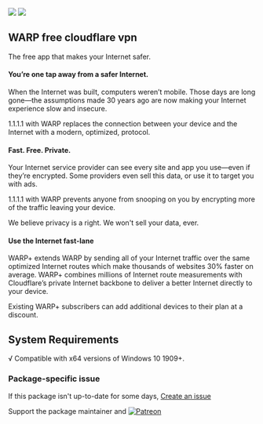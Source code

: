 [![](https://img.shields.io/chocolatey/v/warp?color=green&label=warp)](https://chocolatey.org/packages/warp) [![](https://img.shields.io/chocolatey/dt/warp)](https://chocolatey.org/packages/warp)

## WARP free cloudflare vpn
The free app that makes your Internet safer.

#### You’re one tap away from a safer Internet.
When the Internet was built, computers weren’t mobile. Those days are long gone—the assumptions made 30 years ago are now making your Internet experience slow and insecure.

1.1.1.1 with WARP replaces the connection between your device and the Internet with a modern, optimized, protocol.

#### Fast. Free. Private.
Your Internet service provider can see every site and app you use—even if they’re encrypted. Some providers even sell this data, or use it to target you with ads.

1.1.1.1 with WARP prevents anyone from snooping on you by encrypting more of the traffic leaving your device.

We believe privacy is a right. We won't sell your data, ever.

#### Use the Internet fast-lane
WARP+ extends WARP by sending all of your Internet traffic over the same optimized Internet routes which
make thousands of websites 30% faster on average. WARP+ combines millions of Internet route measurements
with Cloudflare’s private Internet backbone to deliver a better Internet directly to your device.

Existing WARP+ subscribers can add additional devices to their plan at a discount.

## System Requirements

√ Compatible with x64 versions of Windows 10 1909+.

### Package-specific issue
If this package isn't up-to-date for some days, [Create an issue](https://github.com/tunisiano187/Chocolatey-packages/issues/new/choose)

Support the package maintainer and [![Patreon](https://cdn.jsdelivr.net/gh/tunisiano187/Chocolatey-packages@d15c4e19c709e7148588d4523ffc6dd3cd3c7e5e/icons/patreon.png)](https://www.patreon.com/bePatron?u=39585820)
